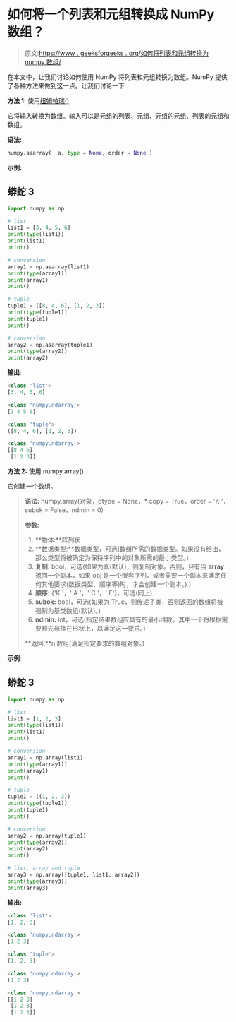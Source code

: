 # 如何将一个列表和元组转换成 NumPy 数组？

> 原文:[https://www . geeksforgeeks . org/如何将列表和元组转换为 numpy 数组/](https://www.geeksforgeeks.org/how-to-convert-a-list-and-tuple-into-numpy-arrays/)

在本文中，让我们讨论如何使用 NumPy 将列表和元组转换为数组。NumPy 提供了各种方法来做到这一点。让我们讨论一下

**方法 1:** 使用[纽姆帕瑞()](https://www.geeksforgeeks.org/numpy-asarray-in-python/)

它将输入转换为数组。输入可以是元组的列表、元组、元组的元组、列表的元组和数组。

**语法:**

```py
numpy.asarray(  a, type = None, order = None ) 
```

**示例:**

## 蟒蛇 3

```py
import numpy as np

# list
list1 = [3, 4, 5, 6]
print(type(list1))
print(list1)
print()

# conversion
array1 = np.asarray(list1)
print(type(array1))
print(array1)
print()

# tuple
tuple1 = ([8, 4, 6], [1, 2, 3])
print(type(tuple1))
print(tuple1)
print()

# conversion
array2 = np.asarray(tuple1)
print(type(array2))
print(array2)
```

**输出:**

```py
<class 'list'>
[3, 4, 5, 6]

<class 'numpy.ndarray'>
[3 4 5 6]

<class 'tuple'>
([8, 4, 6], [1, 2, 3])

<class 'numpy.ndarray'>
[[8 4 6]
 [1 2 3]]

```

**方法 2:** 使用 numpy.array()

它创建一个数组。

> **语法:** numpy.array(对象，dtype = None，* copy = True，order = 'K '，subok = False，ndmin = 0)
> 
> **参数:**
> 
> 1.  **物体:**阵列状
> 2.  **数据类型:**数据类型，可选(数组所需的数据类型。如果没有给出，那么类型将被确定为保持序列中的对象所需的最小类型。)
> 3.  **复制:** bool，可选(如果为真(默认)，则复制对象。否则，只有当 __array__ 返回一个副本，如果 obj 是一个嵌套序列，或者需要一个副本来满足任何其他要求(数据类型、顺序等)时，才会创建一个副本。).)
> 4.  **顺序:** {'K '，' A '，' C '，' F'}，可选(同上)
> 5.  **subok:** bool，可选(如果为 True，则传递子类，否则返回的数组将被强制为基类数组(默认)。)
> 6.  **ndmin:** int，可选(指定结果数组应具有的最小维数。其中一个将根据需要预先悬挂在形状上，以满足这一要求。)
> 
> **返回:**n 数组(满足指定要求的数组对象。)

**示例:**

## 蟒蛇 3

```py
import numpy as np

# list
list1 = [1, 2, 3]
print(type(list1))
print(list1)
print()

# conversion
array1 = np.array(list1)
print(type(array1))
print(array1)
print()

# tuple
tuple1 = ((1, 2, 3))
print(type(tuple1))
print(tuple1)
print()

# conversion
array2 = np.array(tuple1)
print(type(array2))
print(array2)
print()

# list, array and tuple
array3 = np.array([tuple1, list1, array2])
print(type(array3))
print(array3)
```

**输出:**

```py
<class 'list'>
[1, 2, 3]

<class 'numpy.ndarray'>
[1 2 3]

<class 'tuple'>
(1, 2, 3)

<class 'numpy.ndarray'>
[1 2 3]

<class 'numpy.ndarray'>
[[1 2 3]
 [1 2 3]
 [1 2 3]]
```